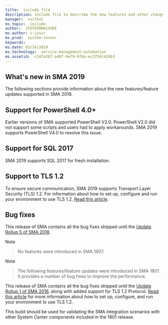 ```yaml
---
title:  include file
description: include file to describe the new features and other changes in System Center Service Management Automation 2019.
manager:  vvithal
ms.topic:  include
author:  JYOTHIRMAISURI
ms.author: v-jysur
ms.prod:  system-center
keywords:  
ms.date: 03/14/2019
ms.technology:  service-management-automation
ms.assetid:  c247a287-a48f-4e79-8f0a-ec2759c42db3
---
```


## What's new in SMA 2019
The following sections provide information about the new features/feature updates supported in SMA 2019.

## Support for PowerShell 4.0+
Earlier versions of SMA supported PowerShell V2.0. PowerShell V2.0 did not support some scripts and users had to apply workarounds. SMA 2019 supports PowerShell V4.0 to resolve this issue.

## Support for SQL 2017
SMA 2019 supports SQL 2017 for fresh installation.

## Support to TLS 1.2
To ensure secure communication, SMA 2019 supports Transport Layer Security (TLS) 1.2. For information about how to set up, configure and run your environment to use TLS 1.2, [Read this article](https://support.microsoft.com/help/4051111/tls-1-2-protocol-support-deployment-guide-for-system-center-2016).

## Bug fixes
This release of SMA contains all the bug fixes shipped until the [Update Rollup 5 of SMA 2016](https://support.microsoft.com/help/4094929/update-rollup-5-for-system-center-2016-service-management-automation).

> [!NOTE]

> No features were introduced in SMA 1807.

> [!NOTE]

> The following features/feature updates were introduced in SMA 1801. It provides a number of bug fixes to improve the performance.

This release of SMA contains all the bug fixes shipped until the [Update Rollup 1 of SMA 2016](https://support.microsoft.com/help/3190604), along with added support for TLS 1.2 Protocol. [Read this article](https://support.microsoft.com/help/4051111/tls-1-2-protocol-support-deployment-guide-for-system-center-2016) for more information about how to set up, configure, and run your environment to use TLS 1.2.

This build should be used for validating the SMA integration scenarios with other System Center components included in the 1801 release.
